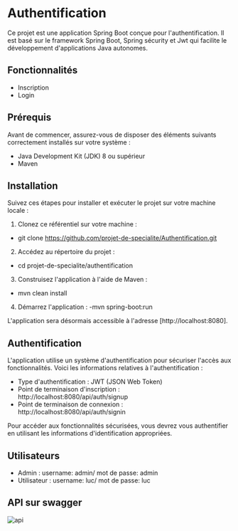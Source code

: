 # Authentification

Ce projet est une application Spring Boot conçue pour l'authentification. Il est basé sur le framework Spring Boot, Spring sécurity et Jwt qui facilite le développement d'applications Java autonomes.

## Fonctionnalités

- Inscription
- Login

## Prérequis

Avant de commencer, assurez-vous de disposer des éléments suivants correctement installés sur votre système :

- Java Development Kit (JDK) 8 ou supérieur
- Maven

## Installation

Suivez ces étapes pour installer et exécuter le projet sur votre machine locale :

1. Clonez ce référentiel sur votre machine :
  - git clone https://github.com/projet-de-specialite/Authentification.git
2. Accédez au répertoire du projet :
  - cd projet-de-specialite/authentification
3. Construisez l'application à l'aide de Maven :
  - mvn clean install
4. Démarrez l'application :
  -mvn spring-boot:run
  
L'application sera désormais accessible à l'adresse [http://localhost:8080].


## Authentification

L'application utilise un système d'authentification pour sécuriser l'accès aux fonctionnalités. Voici les informations relatives à l'authentification :

- Type d'authentification :  JWT (JSON Web Token)
- Point de terminaison d'inscription : http://localhost:8080/api/auth/signup
- Point de terminaison de connexion : http://localhost:8080/api/auth/signin

Pour accéder aux fonctionnalités sécurisées, vous devrez vous authentifier en utilisant les informations d'identification appropriées.


## Utilisateurs

- Admin : username: admin/ mot de passe: admin
- Utilisateur : username: luc/ mot de passe: luc

## API sur swagger


![api](https://github.com/projet-de-specialite/Authentification/assets/79235023/7588bfea-5cf6-41bb-beaf-e8673b867a22)

